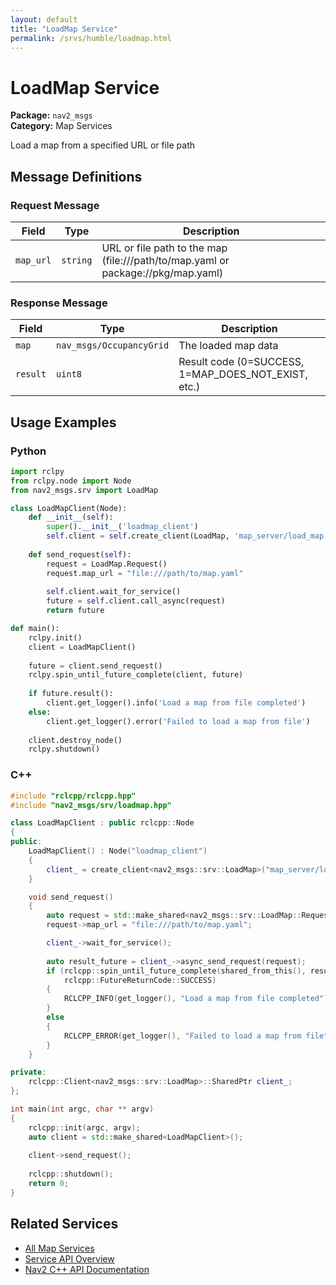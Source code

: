 ```yaml
---
layout: default
title: "LoadMap Service"
permalink: /srvs/humble/loadmap.html
---
```


# LoadMap Service

**Package:** `nav2_msgs`  
**Category:** Map Services

Load a map from a specified URL or file path

## Message Definitions

### Request Message

| Field | Type | Description |
|-------|------|-------------|
| `map_url` | `string` | URL or file path to the map (file:///path/to/map.yaml or package://pkg/map.yaml) |


### Response Message

| Field | Type | Description |
|-------|------|-------------|
| `map` | `nav_msgs/OccupancyGrid` | The loaded map data |
| `result` | `uint8` | Result code (0=SUCCESS, 1=MAP_DOES_NOT_EXIST, etc.) |


## Usage Examples

### Python

```python
import rclpy
from rclpy.node import Node
from nav2_msgs.srv import LoadMap

class LoadMapClient(Node):
    def __init__(self):
        super().__init__('loadmap_client')
        self.client = self.create_client(LoadMap, 'map_server/load_map')
        
    def send_request(self):
        request = LoadMap.Request()
        request.map_url = "file:///path/to/map.yaml"
        
        self.client.wait_for_service()
        future = self.client.call_async(request)
        return future

def main():
    rclpy.init()
    client = LoadMapClient()
    
    future = client.send_request()
    rclpy.spin_until_future_complete(client, future)
    
    if future.result():
        client.get_logger().info('Load a map from file completed')
    else:
        client.get_logger().error('Failed to load a map from file')
        
    client.destroy_node()
    rclpy.shutdown()
```

### C++

```cpp
#include "rclcpp/rclcpp.hpp"
#include "nav2_msgs/srv/loadmap.hpp"

class LoadMapClient : public rclcpp::Node
{
public:
    LoadMapClient() : Node("loadmap_client")
    {
        client_ = create_client<nav2_msgs::srv::LoadMap>("map_server/load_map");
    }

    void send_request()
    {
        auto request = std::make_shared<nav2_msgs::srv::LoadMap::Request>();
        request->map_url = "file:///path/to/map.yaml";

        client_->wait_for_service();
        
        auto result_future = client_->async_send_request(request);
        if (rclcpp::spin_until_future_complete(shared_from_this(), result_future) ==
            rclcpp::FutureReturnCode::SUCCESS)
        {
            RCLCPP_INFO(get_logger(), "Load a map from file completed");
        }
        else
        {
            RCLCPP_ERROR(get_logger(), "Failed to load a map from file");
        }
    }

private:
    rclcpp::Client<nav2_msgs::srv::LoadMap>::SharedPtr client_;
};

int main(int argc, char ** argv)
{
    rclcpp::init(argc, argv);
    auto client = std::make_shared<LoadMapClient>();
    
    client->send_request();
    
    rclcpp::shutdown();
    return 0;
}
```

## Related Services

- [All Map Services](/humble/srvs/index.html#map-services)
- [Service API Overview](/humble/srvs/index.html)
- [Nav2 C++ API Documentation](/humble/html/index.html)